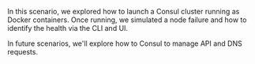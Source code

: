 In this scenario, we explored how to launch a Consul cluster running as Docker containers. Once running, we simulated a node failure and how to identify the health via the CLI and UI.

In future scenarios, we'll explore how to Consul to manage API and DNS requests.
